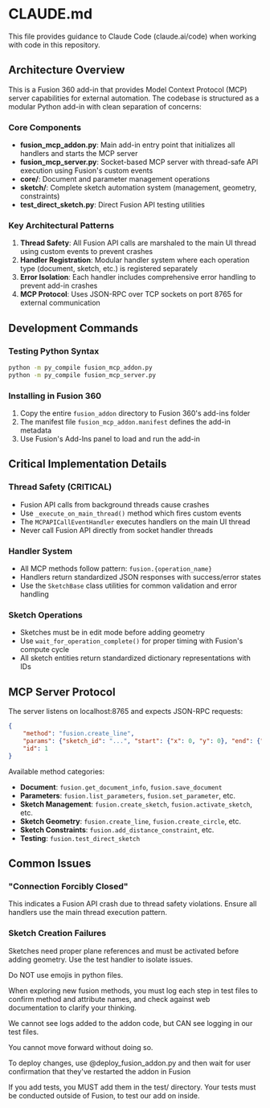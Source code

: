 # CLAUDE.md

This file provides guidance to Claude Code (claude.ai/code) when working with code in this repository.

## Architecture Overview

This is a Fusion 360 add-in that provides Model Context Protocol (MCP) server capabilities for external automation. The codebase is structured as a modular Python add-in with clean separation of concerns:

### Core Components
- **fusion_mcp_addon.py**: Main add-in entry point that initializes all handlers and starts the MCP server
- **fusion_mcp_server.py**: Socket-based MCP server with thread-safe API execution using Fusion's custom events
- **core/**: Document and parameter management operations
- **sketch/**: Complete sketch automation system (management, geometry, constraints)
- **test_direct_sketch.py**: Direct Fusion API testing utilities

### Key Architectural Patterns
1. **Thread Safety**: All Fusion API calls are marshaled to the main UI thread using custom events to prevent crashes
2. **Handler Registration**: Modular handler system where each operation type (document, sketch, etc.) is registered separately
3. **Error Isolation**: Each handler includes comprehensive error handling to prevent add-in crashes
4. **MCP Protocol**: Uses JSON-RPC over TCP sockets on port 8765 for external communication

## Development Commands

### Testing Python Syntax
```bash
python -m py_compile fusion_mcp_addon.py
python -m py_compile fusion_mcp_server.py
```

### Installing in Fusion 360
1. Copy the entire `fusion_addon` directory to Fusion 360's add-ins folder
2. The manifest file `fusion_mcp_addon.manifest` defines the add-in metadata
3. Use Fusion's Add-Ins panel to load and run the add-in

## Critical Implementation Details

### Thread Safety (CRITICAL)
- Fusion API calls from background threads cause crashes
- Use `_execute_on_main_thread()` method which fires custom events
- The `MCPAPICallEventHandler` executes handlers on the main UI thread
- Never call Fusion API directly from socket handler threads

### Handler System
- All MCP methods follow pattern: `fusion.{operation_name}`
- Handlers return standardized JSON responses with success/error states
- Use the `SketchBase` class utilities for common validation and error handling

### Sketch Operations
- Sketches must be in edit mode before adding geometry
- Use `wait_for_operation_complete()` for proper timing with Fusion's compute cycle
- All sketch entities return standardized dictionary representations with IDs

## MCP Server Protocol

The server listens on localhost:8765 and expects JSON-RPC requests:
```json
{
    "method": "fusion.create_line",
    "params": {"sketch_id": "...", "start": {"x": 0, "y": 0}, "end": {"x": 10, "y": 10}},
    "id": 1
}
```

Available method categories:
- **Document**: `fusion.get_document_info`, `fusion.save_document`
- **Parameters**: `fusion.list_parameters`, `fusion.set_parameter`, etc.
- **Sketch Management**: `fusion.create_sketch`, `fusion.activate_sketch`, etc.
- **Sketch Geometry**: `fusion.create_line`, `fusion.create_circle`, etc.
- **Sketch Constraints**: `fusion.add_distance_constraint`, etc.
- **Testing**: `fusion.test_direct_sketch`

## Common Issues

### "Connection Forcibly Closed" 
This indicates a Fusion API crash due to thread safety violations. Ensure all handlers use the main thread execution pattern.

### Sketch Creation Failures
Sketches need proper plane references and must be activated before adding geometry. Use the test handler to isolate issues.

Do NOT use emojis in python files.

When exploring new fusion methods, you must log each step in test files to confirm method and attribute names, and check against web documentation to clarify your thinking.

We cannot see logs added to the addon code, but CAN see logging in our test files.

You cannot move forward without doing so.

To deploy changes, use @deploy_fusion_addon.py and then wait for user confirmation that they've restarted the addon in Fusion

If you add tests, you MUST add them in the test/ directory. Your tests must be conducted outside of Fusion, to test our add on inside.